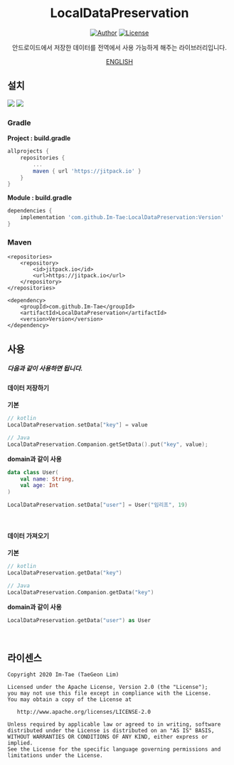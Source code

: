 <h1 align="center">LocalDataPreservation</h1>

<p align="center">
  <a href="https://github.com/Im-Tae"><img alt="Author" src="https://img.shields.io/badge/author-Im--Tae-red.svg"/></a>
  <a href="https://opensource.org/licenses/Apache-2.0"><img alt="License" src="https://img.shields.io/badge/License-Apache%202.0-blue.svg"/></a>
</p>
<p align="center">  
안드로이드에서 저장한 데이터를 전역에서 사용 가능하게 해주는 라이브러리입니다.</p>
<p align="center">
    <a href="https://github.com/Im-Tae/LocalDataPreservation/blob/master/README/ENGLISH.md">ENGLISH<a/>
</p>






## 설치

[![](https://jitci.com/gh/Im-Tae/LocalDataPreservation/svg)](https://jitci.com/gh/Im-Tae/LocalDataPreservation) [![](https://jitpack.io/v/Im-Tae/LocalDataPreservation.svg)](https://jitpack.io/#Im-Tae/LocalDataPreservation) 

### Gradle

**Project : build.gradle**

```gradle
allprojects {
    repositories {
	    ...
	    maven { url 'https://jitpack.io' }
	}
}
```

**Module : build.gradle**

```gradle
dependencies {
    implementation 'com.github.Im-Tae:LocalDataPreservation:Version'
}
```



### Maven

```maven
<repositories>
	<repository>
		<id>jitpack.io</id>
		<url>https://jitpack.io</url>
	</repository>
</repositories>
```

```maven
<dependency>
	<groupId>com.github.Im-Tae</groupId>
	<artifactId>LocalDataPreservation</artifactId>
	<version>Version</version>
</dependency>
```



## 사용

##### 다음과 같이 사용하면 됩니다.



#### 데이터 저장하기



**기본**

```kotlin
// kotlin
LocalDataPreservation.setData["key"] = value

// Java
LocalDataPreservation.Companion.getSetData().put("key", value);
```



**domain과 같이 사용**

```kotlin
data class User(
    val name: String,
    val age: Int
)
```

```kotlin
LocalDataPreservation.setData["user"] = User("임리프", 19)
```

</br>



#### 데이터 가져오기



**기본**

```kotlin
// kotlin
LocalDataPreservation.getData("key")

// Java
LocalDataPreservation.Companion.getData("key")
```



**domain과 같이 사용**

```kotlin
LocalDataPreservation.getData("user") as User
```





</br>

## 라이센스

```
Copyright 2020 Im-Tae (TaeGeon Lim)

Licensed under the Apache License, Version 2.0 (the "License");
you may not use this file except in compliance with the License.
You may obtain a copy of the License at

   http://www.apache.org/licenses/LICENSE-2.0

Unless required by applicable law or agreed to in writing, software
distributed under the License is distributed on an "AS IS" BASIS,
WITHOUT WARRANTIES OR CONDITIONS OF ANY KIND, either express or implied.
See the License for the specific language governing permissions and
limitations under the License.
```

